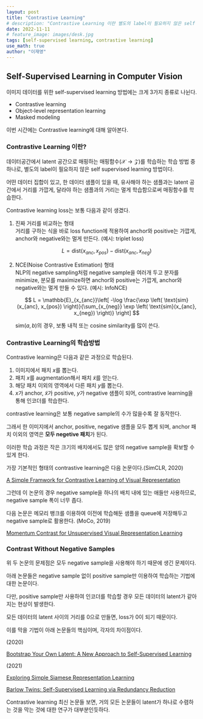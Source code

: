 ```yaml
---
layout: post
title: "Contrastive Learning"
# description: "Contrastive Learning 이란 별도의 label이 필요하지 않은 self supervised learning 방법이다."
date: 2022-11-11
# feature_image: images/desk.jpg 
tags: [self-supervised learning, contrastive learning]
use_math: true
author: "이재영"
---
```


## Self-Supervised Learning in Computer Vision

이미지 데이터를 위한 self-supervised learning 방법에는 크게 3가지 종류로 나뉜다.

- Contrastive learning
- Object-level representation learning
- Masked modeling

이번 시간에는 Contrastive learning에 대해 알아본다.

<!--more-->

### Contrastive Learning 이란?

데이터공간에서 latent 공간으로 매핑하는 매핑함수($\mathcal{X} \rightarrow \mathcal{Z}$)를 학습하는 학습 방법 중 하나로, 별도의 label이 필요하지 않은 self supervised learning 방법이다. 

어떤 데이터 집합이 있고, 한 데이터 샘플이 있을 때, 유사해야 하는 샘플과는 latent 공간에서 거리를 가깝게, 달라야 하는 샘플과의 거리는 멀게 학습함으로써 매핑함수를 학습한다.

Contrastive learning loss는 보통 다음과 같이 생겼다.

1. 진짜 거리를 비교하는 형태  
    거리를 구하는 식을 바로 loss function에 적용하여 anchor와 positive는 가깝게, anchor와 negative와는 멀게 만든다. (예시: triplet loss)

    $$
    L = \text{dist}(x_{anc}, x_{pos}) - \text{dist}(x_{anc}, x_{neg})
    $$

2. NCE(Noise Contrastive Estimation) 형태  
    NLP의 negative sampling처럼 negative sample을 여러개 두고 분자를 minimize, 분모를 maximize하면 anchor와 positive는 가깝게, anchor와 negative와는 멀게 만들 수 있다. (예시: InfoNCE)

    $$
    L = \mathbb{E}_{x_{anc}}\left[ -\log \frac{\exp \left( \text{sim}(x_{anc}, x_{pos}) \right)}{\sum_{x_{neg}} \exp \left( \text{sim}(x_{anc}, x_{neg}) \right)} \right]
    $$

    $\text{sim}(a, b)$의 경우, 보통 내적 또는 cosine similarity를 많이 쓴다.

### Contrastive Learning의 학습방법

Contrastive learning은 다음과 같은 과정으로 학습된다.

1. 이미지에서 패치 $x$를 뽑는다.
2. 패치 $x$를 augmentation해서 패치 $\tilde{x}$를 얻는다.
3. 해당 패치 이외의 영역에서 다른 패치 $y$를 뽑는다.
4. $x$가 anchor, $\tilde{x}$가 positive, $y$가 negative 샘플이 되어, contrastive learning을 통해 인코더를 학습한다.

contrastive learning은 보통 negative sample의 수가 많을수록 잘 동작한다. 

그래서 한 이미지에서 anchor, positive, negative 샘플을 모두 뽑게 되며, anchor 패치 이외의 영역은 **모두 negetive 패치**가 된다. 

이러한 학습 과정은 작은 크기의 배치에서도 많은 양의 negative sample을 확보할 수 있게 한다.

가장 기본적인 형태의 contrastive learning은 다음 논문이다.(SimCLR, 2020)

[A Simple Framwork for Contrastive Learning of Visual Representation](https://www.notion.so/A-Simple-Framwork-for-Contrastive-Learning-of-Visual-Representation-09835248af6f4a23bfe16045dab8ed84)

그런데 이 논문의 경우 negative sample을 하나의 배치 내에 있는 애들만 사용하므로, negative sample 폭이 너무 좁다.

다음 논문은 메모리 뱅크를 이용하여 이전에 학습해둔 샘플을 queue에 저장해두고 negative sample로 활용한다. (MoCo, 2019)

[Momentum Contrast for Unsupervised Visual Representation Learning](https://www.notion.so/Momentum-Contrast-for-Unsupervised-Visual-Representation-Learning-7445c72ab3db40b7b3420771e59e5c32)

### Contrast Without Negative Samples

위 두 논문의 문제점은 모두 negative sample을 사용해야 하기 때문에 생긴 문제이다. 

아래 논문들은 negative sample 없이 positive sample만 이용하여 학습하는 기법에 대한 논문이다. 

다만, positive sample만 사용하여 인코더를 학습할 경우 모든 데이터의 latent가 같아지는 현상이 발생한다. 

모든 데이터의 latent 사이의 거리를 0으로 만들면, loss가 0이 되기 때문이다. 

이를 막을 기법이 아래 논문들의 핵심이며, 각자의 차이점이다.

(2020)

[Bootstrap Your Own Latent: A New Approach to Self-Supervised Learning](https://www.notion.so/Bootstrap-Your-Own-Latent-A-New-Approach-to-Self-Supervised-Learning-cf940bd163c448f4a9fc26cd1a917bc0)

(2021)

[Exploring Simple Siamese Representation Learning](https://www.notion.so/Exploring-Simple-Siamese-Representation-Learning-f68fac6af1004534bdfe2adda7314f32)

[Barlow Twins: Self-Supervised Learning via Redundancy Reduction](https://www.notion.so/Barlow-Twins-Self-Supervised-Learning-via-Redundancy-Reduction-77d1f829c1a0417bac5ef48214fa7f73)

Contrastive learning 최신 논문들 보면, 거의 모든 논문들이 latent가 하나로 수렴하는 것을 막는 것에 대한 연구가 대부분인듯하다.  
